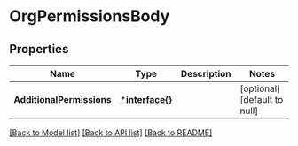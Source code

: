 # OrgPermissionsBody

## Properties
Name | Type | Description | Notes
------------ | ------------- | ------------- | -------------
**AdditionalPermissions** | [***interface{}**](interface{}.md) |  | [optional] [default to null]

[[Back to Model list]](../README.md#documentation-for-models) [[Back to API list]](../README.md#documentation-for-api-endpoints) [[Back to README]](../README.md)

